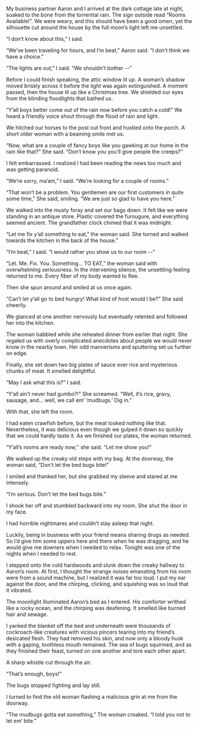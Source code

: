 My business partner Aaron and I arrived at the dark cottage late at night, soaked to the bone from the torrential rain. The sign outside read “Rooms Available!”. We were weary, and this should have been a good omen, yet the silhouette cut around the house by the full moon’s light left me unsettled.

“I don’t know about this,” I said.

“We’ve been traveling for hours, and I’m beat,” Aaron said. “I don’t think we have a choice.”

“The lights are out,” I said. “We shouldn’t bother --”

Before I could finish speaking, the attic window lit up. A woman’s shadow moved briskly across it before the light was again extinguished. A moment passed, then the house lit up like a Christmas tree. We shielded our eyes from the blinding floodlights that bathed us.

“Y’all boys better come out of the rain now before you catch a cold!” We heard a friendly voice shout through the flood of rain and light.

We hitched our horses to the post out front and hustled onto the porch. A short older woman with a beaming smile met us.

“Now, what are a couple of fancy boys like you gawking at our home in the rain like that?” She said. “Don’t know you you’ll give people the creeps?”

I felt embarrassed. I realized I had been reading the news too much and was getting paranoid.

“We’re sorry, ma’am,” I said. “We’re looking for a couple of rooms.”

“That won’t be a problem. You gentlemen are our first customers in quite some time,” She said, smiling. “We are just so glad to have you here.”

We walked into the musty foray and set our bags down. It felt like we were standing in an antique store. Plastic covered the furnugure, and everything seemed ancient. The grandfather clock chimed that it was midnight.

“Let me fix y’all something to eat,” the woman said. She turned and walked towards the kitchen in the back of the house.”

“I’m beat,” I said. “I would rather you show us to our room --”

“Let. Me. Fix. You. Something… TO EAT,” the woman said with overwhelming seriousness. In the intervening silence, the unsettling feeling returned to me. Every fiber of my body wanted to flee.

Then she spun around and smiled at us once again.

“Can’t let y’all go to bed hungry! What kind of host would I be?” She said cheerily.

We glanced at one another nervously but eventually relented and followed her into the kitchen.

The woman babbled while she reheated dinner from earlier that night. She regaled us with overly complicated anecdotes about people we would never know in the nearby town. Her odd mannerisms and sputtering set us further on edge.

Finally, she set down two big plates of sauce over rice and mysterious chunks of meat. It smelled delightful.

“May I ask what this is?” I said.

“Y’all ain’t never had gumbo?!” She screamed. “Well, it’s rice, gravy, sausage, and… well, we call em’ ‘mudbugs.’ Dig in.”

With that, she left the room.

I had eaten crawfish before, but the meat looked nothing like that. Nevertheless, it was delicious even though we gulped it down so quickly that we could hardly taste it. As we finished our plates, the woman returned.

“Y’all’s rooms are ready now,'' she said. “Let me show you!"

We walked up the creaky old steps with my bag. At the doorway, the woman said, “Don’t let the bed bugs bite!”

I smiled and thanked her, but she grabbed my sleeve and stared at me intensely.

“I’m serious. Don’t let the bed bugs bite.”

I shook her off and stumbled backward into my room. She shut the door in my face.

I had horrible nightmares and couldn’t stay asleep that night. 

Luckily, being in business with your friend means sharing drugs as needed. So I’d give him some uppers here and there when he was dragging, and he would give me downers when I needed to relax. Tonight was one of the nights when I needed to rest.

I stepped onto the cold hardwoods and slunk down the creaky hallway to Aaron’s room. At first, I thought the strange noises emanating from his room were from a sound machine, but I realized it was far too loud. I put my ear against the door, and the chirping, clicking, and squishing was so loud that it vibrated.

The moonlight illuminated Aaron’s bed as I entered. His comforter writhed like a rocky ocean, and the chirping was deafening. It smelled like burned hair and sewage.

I yanked the blanket off the bed and underneath were thousands of cockroach-like creatures with vicious pincers tearing into my friend’s desicated flesh. They had removed his skin, and now only a bloody husk with a gaping, toothless mouth remained. The sea of bugs squirmed, and as they finished their feast, turned on one another and tore each other apart.

A sharp whistle cut through the air.

“That’s enough, boys!”

The bugs stopped fighting and lay still.

I turned to find the old woman flashing a malicious grin at me from the doorway.

“The mudbugs gotta eat something,” The woman croaked. “I told you not to let em’ bite.”
